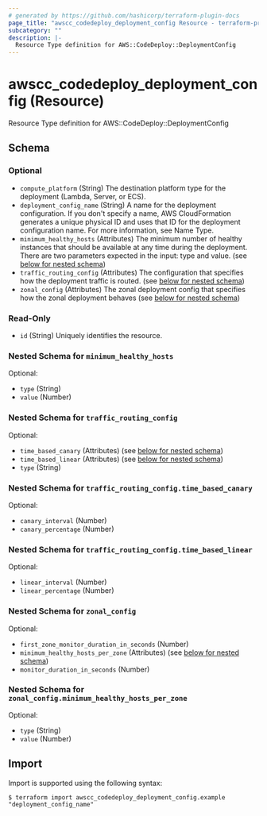 ```yaml
---
# generated by https://github.com/hashicorp/terraform-plugin-docs
page_title: "awscc_codedeploy_deployment_config Resource - terraform-provider-awscc"
subcategory: ""
description: |-
  Resource Type definition for AWS::CodeDeploy::DeploymentConfig
---
```


# awscc_codedeploy_deployment_config (Resource)

Resource Type definition for AWS::CodeDeploy::DeploymentConfig



<!-- schema generated by tfplugindocs -->
## Schema

### Optional

- `compute_platform` (String) The destination platform type for the deployment (Lambda, Server, or ECS).
- `deployment_config_name` (String) A name for the deployment configuration. If you don't specify a name, AWS CloudFormation generates a unique physical ID and uses that ID for the deployment configuration name. For more information, see Name Type.
- `minimum_healthy_hosts` (Attributes) The minimum number of healthy instances that should be available at any time during the deployment. There are two parameters expected in the input: type and value. (see [below for nested schema](#nestedatt--minimum_healthy_hosts))
- `traffic_routing_config` (Attributes) The configuration that specifies how the deployment traffic is routed. (see [below for nested schema](#nestedatt--traffic_routing_config))
- `zonal_config` (Attributes) The zonal deployment config that specifies how the zonal deployment behaves (see [below for nested schema](#nestedatt--zonal_config))

### Read-Only

- `id` (String) Uniquely identifies the resource.

<a id="nestedatt--minimum_healthy_hosts"></a>
### Nested Schema for `minimum_healthy_hosts`

Optional:

- `type` (String)
- `value` (Number)


<a id="nestedatt--traffic_routing_config"></a>
### Nested Schema for `traffic_routing_config`

Optional:

- `time_based_canary` (Attributes) (see [below for nested schema](#nestedatt--traffic_routing_config--time_based_canary))
- `time_based_linear` (Attributes) (see [below for nested schema](#nestedatt--traffic_routing_config--time_based_linear))
- `type` (String)

<a id="nestedatt--traffic_routing_config--time_based_canary"></a>
### Nested Schema for `traffic_routing_config.time_based_canary`

Optional:

- `canary_interval` (Number)
- `canary_percentage` (Number)


<a id="nestedatt--traffic_routing_config--time_based_linear"></a>
### Nested Schema for `traffic_routing_config.time_based_linear`

Optional:

- `linear_interval` (Number)
- `linear_percentage` (Number)



<a id="nestedatt--zonal_config"></a>
### Nested Schema for `zonal_config`

Optional:

- `first_zone_monitor_duration_in_seconds` (Number)
- `minimum_healthy_hosts_per_zone` (Attributes) (see [below for nested schema](#nestedatt--zonal_config--minimum_healthy_hosts_per_zone))
- `monitor_duration_in_seconds` (Number)

<a id="nestedatt--zonal_config--minimum_healthy_hosts_per_zone"></a>
### Nested Schema for `zonal_config.minimum_healthy_hosts_per_zone`

Optional:

- `type` (String)
- `value` (Number)

## Import

Import is supported using the following syntax:

```shell
$ terraform import awscc_codedeploy_deployment_config.example "deployment_config_name"
```
